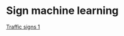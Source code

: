 
# Sign machine learning

[Traffic signs 1](https://www.kaggle.com/meowmeowmeowmeowmeow/gtsrb-german-traffic-sign)

